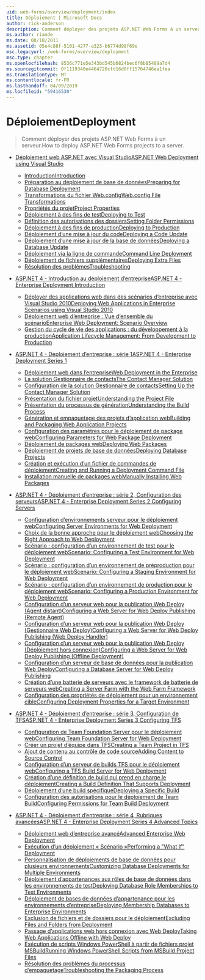 ```yaml
---
uid: web-forms/overview/deployment/index
title: Déploiement | Microsoft Docs
author: rick-anderson
description: Comment déployer des projets ASP.NET Web Forms à un serveur.
ms.author: riande
ms.date: 08/18/2011
ms.assetid: 05e4c88f-5101-4277-a323-b6774d98f69e
msc.legacyurl: /web-forms/overview/deployment
msc.type: chapter
ms.openlocfilehash: 8536c771e5e343bd545b6824bec6f8b85489a7d4
ms.sourcegitcommit: 0f1119340e4464720cfd16d0ff15764746ea1fea
ms.translationtype: MT
ms.contentlocale: fr-FR
ms.lasthandoff: 04/09/2019
ms.locfileid: "59416530"
---
```

# <a name="deployment"></a><span data-ttu-id="e7e0d-103">Déploiement</span><span class="sxs-lookup"><span data-stu-id="e7e0d-103">Deployment</span></span>

> <span data-ttu-id="e7e0d-104">Comment déployer des projets ASP.NET Web Forms à un serveur.</span><span class="sxs-lookup"><span data-stu-id="e7e0d-104">How to deploy ASP.NET Web Forms projects to a server.</span></span>


- [<span data-ttu-id="e7e0d-105">Déploiement web ASP.NET avec Visual Studio</span><span class="sxs-lookup"><span data-stu-id="e7e0d-105">ASP.NET Web Deployment using Visual Studio</span></span>](visual-studio-web-deployment/index.md)

    - [<span data-ttu-id="e7e0d-106">Introduction</span><span class="sxs-lookup"><span data-stu-id="e7e0d-106">Introduction</span></span>](visual-studio-web-deployment/introduction.md)
    - [<span data-ttu-id="e7e0d-107">Préparation au déploiement de base de données</span><span class="sxs-lookup"><span data-stu-id="e7e0d-107">Preparing for Database Deployment</span></span>](visual-studio-web-deployment/preparing-databases.md)
    - [<span data-ttu-id="e7e0d-108">Transformations du fichier Web.config</span><span class="sxs-lookup"><span data-stu-id="e7e0d-108">Web.config File Transformations</span></span>](visual-studio-web-deployment/web-config-transformations.md)
    - [<span data-ttu-id="e7e0d-109">Propriétés du projet</span><span class="sxs-lookup"><span data-stu-id="e7e0d-109">Project Properties</span></span>](visual-studio-web-deployment/project-properties.md)
    - [<span data-ttu-id="e7e0d-110">Déploiement à des fins de test</span><span class="sxs-lookup"><span data-stu-id="e7e0d-110">Deploying to Test</span></span>](visual-studio-web-deployment/deploying-to-iis.md)
    - [<span data-ttu-id="e7e0d-111">Définition des autorisations des dossiers</span><span class="sxs-lookup"><span data-stu-id="e7e0d-111">Setting Folder Permissions</span></span>](visual-studio-web-deployment/setting-folder-permissions.md)
    - [<span data-ttu-id="e7e0d-112">Déploiement à des fins de production</span><span class="sxs-lookup"><span data-stu-id="e7e0d-112">Deploying to Production</span></span>](visual-studio-web-deployment/deploying-to-production.md)
    - [<span data-ttu-id="e7e0d-113">Déploiement d’une mise à jour du code</span><span class="sxs-lookup"><span data-stu-id="e7e0d-113">Deploying a Code Update</span></span>](visual-studio-web-deployment/deploying-a-code-update.md)
    - [<span data-ttu-id="e7e0d-114">Déploiement d’une mise à jour de la base de données</span><span class="sxs-lookup"><span data-stu-id="e7e0d-114">Deploying a Database Update</span></span>](visual-studio-web-deployment/deploying-a-database-update.md)
    - [<span data-ttu-id="e7e0d-115">Déploiement via la ligne de commande</span><span class="sxs-lookup"><span data-stu-id="e7e0d-115">Command Line Deployment</span></span>](visual-studio-web-deployment/command-line-deployment.md)
    - [<span data-ttu-id="e7e0d-116">Déploiement de fichiers supplémentaires</span><span class="sxs-lookup"><span data-stu-id="e7e0d-116">Deploying Extra Files</span></span>](visual-studio-web-deployment/deploying-extra-files.md)
    - [<span data-ttu-id="e7e0d-117">Résolution des problèmes</span><span class="sxs-lookup"><span data-stu-id="e7e0d-117">Troubleshooting</span></span>](visual-studio-web-deployment/troubleshooting.md)
- [<span data-ttu-id="e7e0d-118">ASP.NET 4 - Introduction au déploiement d’entreprise</span><span class="sxs-lookup"><span data-stu-id="e7e0d-118">ASP.NET 4 - Enterprise Deployment Introduction</span></span>](deploying-web-applications-in-enterprise-scenarios/index.md)

    - [<span data-ttu-id="e7e0d-119">Déployer des applications web dans des scénarios d’entreprise avec Visual Studio 2010</span><span class="sxs-lookup"><span data-stu-id="e7e0d-119">Deploying Web Applications in Enterprise Scenarios using Visual Studio 2010</span></span>](deploying-web-applications-in-enterprise-scenarios/deploying-web-applications-in-enterprise-scenarios.md)
    - [<span data-ttu-id="e7e0d-120">Déploiement web d’entreprise : Vue d’ensemble du scénario</span><span class="sxs-lookup"><span data-stu-id="e7e0d-120">Enterprise Web Deployment: Scenario Overview</span></span>](deploying-web-applications-in-enterprise-scenarios/enterprise-web-deployment-scenario-overview.md)
    - [<span data-ttu-id="e7e0d-121">Gestion du cycle de vie des applications : du développement à la production</span><span class="sxs-lookup"><span data-stu-id="e7e0d-121">Application Lifecycle Management: From Development to Production</span></span>](deploying-web-applications-in-enterprise-scenarios/application-lifecycle-management-from-development-to-production.md)
- [<span data-ttu-id="e7e0d-122">ASP.NET 4 - Déploiement d’entreprise : série 1</span><span class="sxs-lookup"><span data-stu-id="e7e0d-122">ASP.NET 4 - Enterprise Deployment Series 1</span></span>](web-deployment-in-the-enterprise/index.md)

    - [<span data-ttu-id="e7e0d-123">Déploiement web dans l’entreprise</span><span class="sxs-lookup"><span data-stu-id="e7e0d-123">Web Deployment in the Enterprise</span></span>](web-deployment-in-the-enterprise/web-deployment-in-the-enterprise.md)
    - [<span data-ttu-id="e7e0d-124">La solution Gestionnaire de contacts</span><span class="sxs-lookup"><span data-stu-id="e7e0d-124">The Contact Manager Solution</span></span>](web-deployment-in-the-enterprise/the-contact-manager-solution.md)
    - [<span data-ttu-id="e7e0d-125">Configuration de la solution Gestionnaire de contacts</span><span class="sxs-lookup"><span data-stu-id="e7e0d-125">Setting Up the Contact Manager Solution</span></span>](web-deployment-in-the-enterprise/setting-up-the-contact-manager-solution.md)
    - [<span data-ttu-id="e7e0d-126">Présentation du fichier projet</span><span class="sxs-lookup"><span data-stu-id="e7e0d-126">Understanding the Project File</span></span>](web-deployment-in-the-enterprise/understanding-the-project-file.md)
    - [<span data-ttu-id="e7e0d-127">Présentation du processus de génération</span><span class="sxs-lookup"><span data-stu-id="e7e0d-127">Understanding the Build Process</span></span>](web-deployment-in-the-enterprise/understanding-the-build-process.md)
    - [<span data-ttu-id="e7e0d-128">Génération et empaquetage des projets d’application web</span><span class="sxs-lookup"><span data-stu-id="e7e0d-128">Building and Packaging Web Application Projects</span></span>](web-deployment-in-the-enterprise/building-and-packaging-web-application-projects.md)
    - [<span data-ttu-id="e7e0d-129">Configuration des paramètres pour le déploiement de package web</span><span class="sxs-lookup"><span data-stu-id="e7e0d-129">Configuring Parameters for Web Package Deployment</span></span>](web-deployment-in-the-enterprise/configuring-parameters-for-web-package-deployment.md)
    - [<span data-ttu-id="e7e0d-130">Déploiement de packages web</span><span class="sxs-lookup"><span data-stu-id="e7e0d-130">Deploying Web Packages</span></span>](web-deployment-in-the-enterprise/deploying-web-packages.md)
    - [<span data-ttu-id="e7e0d-131">Déploiement de projets de base de données</span><span class="sxs-lookup"><span data-stu-id="e7e0d-131">Deploying Database Projects</span></span>](web-deployment-in-the-enterprise/deploying-database-projects.md)
    - [<span data-ttu-id="e7e0d-132">Création et exécution d’un fichier de commandes de déploiement</span><span class="sxs-lookup"><span data-stu-id="e7e0d-132">Creating and Running a Deployment Command File</span></span>](web-deployment-in-the-enterprise/creating-and-running-a-deployment-command-file.md)
    - [<span data-ttu-id="e7e0d-133">Installation manuelle de packages web</span><span class="sxs-lookup"><span data-stu-id="e7e0d-133">Manually Installing Web Packages</span></span>](web-deployment-in-the-enterprise/manually-installing-web-packages.md)
- [<span data-ttu-id="e7e0d-134">ASP.NET 4 - Déploiement d’entreprise : série 2, Configuration des serveurs</span><span class="sxs-lookup"><span data-stu-id="e7e0d-134">ASP.NET 4 - Enterprise Deployment Series 2 Configuring Servers</span></span>](configuring-server-environments-for-web-deployment/index.md)

    - [<span data-ttu-id="e7e0d-135">Configuration d’environnements serveur pour le déploiement web</span><span class="sxs-lookup"><span data-stu-id="e7e0d-135">Configuring Server Environments for Web Deployment</span></span>](configuring-server-environments-for-web-deployment/configuring-server-environments-for-web-deployment.md)
    - [<span data-ttu-id="e7e0d-136">Choix de la bonne approche pour le déploiement web</span><span class="sxs-lookup"><span data-stu-id="e7e0d-136">Choosing the Right Approach to Web Deployment</span></span>](configuring-server-environments-for-web-deployment/choosing-the-right-approach-to-web-deployment.md)
    - [<span data-ttu-id="e7e0d-137">Scénario : configuration d’un environnement de test pour le déploiement web</span><span class="sxs-lookup"><span data-stu-id="e7e0d-137">Scenario: Configuring a Test Environment for Web Deployment</span></span>](configuring-server-environments-for-web-deployment/scenario-configuring-a-test-environment-for-web-deployment.md)
    - [<span data-ttu-id="e7e0d-138">Scénario : configuration d’un environnement de préproduction pour le déploiement web</span><span class="sxs-lookup"><span data-stu-id="e7e0d-138">Scenario: Configuring a Staging Environment for Web Deployment</span></span>](configuring-server-environments-for-web-deployment/scenario-configuring-a-staging-environment-for-web-deployment.md)
    - [<span data-ttu-id="e7e0d-139">Scénario : configuration d’un environnement de production pour le déploiement web</span><span class="sxs-lookup"><span data-stu-id="e7e0d-139">Scenario: Configuring a Production Environment for Web Deployment</span></span>](configuring-server-environments-for-web-deployment/scenario-configuring-a-production-environment-for-web-deployment.md)
    - [<span data-ttu-id="e7e0d-140">Configuration d’un serveur web pour la publication Web Deploy (Agent distant)</span><span class="sxs-lookup"><span data-stu-id="e7e0d-140">Configuring a Web Server for Web Deploy Publishing (Remote Agent)</span></span>](configuring-server-environments-for-web-deployment/configuring-a-web-server-for-web-deploy-publishing-remote-agent.md)
    - [<span data-ttu-id="e7e0d-141">Configuration d’un serveur web pour la publication Web Deploy (Gestionnaire Web Deploy)</span><span class="sxs-lookup"><span data-stu-id="e7e0d-141">Configuring a Web Server for Web Deploy Publishing (Web Deploy Handler)</span></span>](configuring-server-environments-for-web-deployment/configuring-a-web-server-for-web-deploy-publishing-web-deploy-handler.md)
    - [<span data-ttu-id="e7e0d-142">Configuration d’un serveur web pour la publication Web Deploy (Déploiement hors connexion)</span><span class="sxs-lookup"><span data-stu-id="e7e0d-142">Configuring a Web Server for Web Deploy Publishing (Offline Deployment)</span></span>](configuring-server-environments-for-web-deployment/configuring-a-web-server-for-web-deploy-publishing-offline-deployment.md)
    - [<span data-ttu-id="e7e0d-143">Configuration d’un serveur de base de données pour la publication Web Deploy</span><span class="sxs-lookup"><span data-stu-id="e7e0d-143">Configuring a Database Server for Web Deploy Publishing</span></span>](configuring-server-environments-for-web-deployment/configuring-a-database-server-for-web-deploy-publishing.md)
    - [<span data-ttu-id="e7e0d-144">Création d’une batterie de serveurs avec le framework de batterie de serveurs web</span><span class="sxs-lookup"><span data-stu-id="e7e0d-144">Creating a Server Farm with the Web Farm Framework</span></span>](configuring-server-environments-for-web-deployment/creating-a-server-farm-with-the-web-farm-framework.md)
    - [<span data-ttu-id="e7e0d-145">Configuration des propriétés de déploiement pour un environnement cible</span><span class="sxs-lookup"><span data-stu-id="e7e0d-145">Configuring Deployment Properties for a Target Environment</span></span>](configuring-server-environments-for-web-deployment/configuring-deployment-properties-for-a-target-environment.md)
- [<span data-ttu-id="e7e0d-146">ASP.NET 4 - Déploiement d’entreprise : série 3, Configuration de TFS</span><span class="sxs-lookup"><span data-stu-id="e7e0d-146">ASP.NET 4 - Enterprise Deployment Series 3 Configuring TFS</span></span>](configuring-team-foundation-server-for-web-deployment/index.md)

    - [<span data-ttu-id="e7e0d-147">Configuration de Team Foundation Server pour le déploiement web</span><span class="sxs-lookup"><span data-stu-id="e7e0d-147">Configuring Team Foundation Server for Web Deployment</span></span>](configuring-team-foundation-server-for-web-deployment/configuring-team-foundation-server-for-web-deployment.md)
    - [<span data-ttu-id="e7e0d-148">Créer un projet d’équipe dans TFS</span><span class="sxs-lookup"><span data-stu-id="e7e0d-148">Creating a Team Project in TFS</span></span>](configuring-team-foundation-server-for-web-deployment/creating-a-team-project-in-tfs.md)
    - [<span data-ttu-id="e7e0d-149">Ajout de contenu au contrôle de code source</span><span class="sxs-lookup"><span data-stu-id="e7e0d-149">Adding Content to Source Control</span></span>](configuring-team-foundation-server-for-web-deployment/adding-content-to-source-control.md)
    - [<span data-ttu-id="e7e0d-150">Configuration d’un serveur de builds TFS pour le déploiement web</span><span class="sxs-lookup"><span data-stu-id="e7e0d-150">Configuring a TFS Build Server for Web Deployment</span></span>](configuring-team-foundation-server-for-web-deployment/configuring-a-tfs-build-server-for-web-deployment.md)
    - [<span data-ttu-id="e7e0d-151">Création d’une définition de build qui prend en charge le déploiement</span><span class="sxs-lookup"><span data-stu-id="e7e0d-151">Creating a Build Definition That Supports Deployment</span></span>](configuring-team-foundation-server-for-web-deployment/creating-a-build-definition-that-supports-deployment.md)
    - [<span data-ttu-id="e7e0d-152">Déploiement d’une build spécifique</span><span class="sxs-lookup"><span data-stu-id="e7e0d-152">Deploying a Specific Build</span></span>](configuring-team-foundation-server-for-web-deployment/deploying-a-specific-build.md)
    - [<span data-ttu-id="e7e0d-153">Configuration des autorisations pour le déploiement de Team Build</span><span class="sxs-lookup"><span data-stu-id="e7e0d-153">Configuring Permissions for Team Build Deployment</span></span>](configuring-team-foundation-server-for-web-deployment/configuring-permissions-for-team-build-deployment.md)
- [<span data-ttu-id="e7e0d-154">ASP.NET 4 - Déploiement d’entreprise : série 4, Rubriques avancées</span><span class="sxs-lookup"><span data-stu-id="e7e0d-154">ASP.NET 4 - Enterprise Deployment Series 4 Advanced Topics</span></span>](advanced-enterprise-web-deployment/index.md)

    - [<span data-ttu-id="e7e0d-155">Déploiement web d’entreprise avancé</span><span class="sxs-lookup"><span data-stu-id="e7e0d-155">Advanced Enterprise Web Deployment</span></span>](advanced-enterprise-web-deployment/advanced-enterprise-web-deployment.md)
    - [<span data-ttu-id="e7e0d-156">Exécution d’un déploiement « Scénario »</span><span class="sxs-lookup"><span data-stu-id="e7e0d-156">Performing a "What If" Deployment</span></span>](advanced-enterprise-web-deployment/performing-a-what-if-deployment.md)
    - [<span data-ttu-id="e7e0d-157">Personnalisation de déploiements de base de données pour plusieurs environnements</span><span class="sxs-lookup"><span data-stu-id="e7e0d-157">Customizing Database Deployments for Multiple Environments</span></span>](advanced-enterprise-web-deployment/customizing-database-deployments-for-multiple-environments.md)
    - [<span data-ttu-id="e7e0d-158">Déploiement d’appartenances aux rôles de base de données dans les environnements de test</span><span class="sxs-lookup"><span data-stu-id="e7e0d-158">Deploying Database Role Memberships to Test Environments</span></span>](advanced-enterprise-web-deployment/deploying-database-role-memberships-to-test-environments.md)
    - [<span data-ttu-id="e7e0d-159">Déploiement de bases de données d’appartenance pour les environnements d’entreprise</span><span class="sxs-lookup"><span data-stu-id="e7e0d-159">Deploying Membership Databases to Enterprise Environments</span></span>](advanced-enterprise-web-deployment/deploying-membership-databases-to-enterprise-environments.md)
    - [<span data-ttu-id="e7e0d-160">Exclusion de fichiers et de dossiers pour le déploiement</span><span class="sxs-lookup"><span data-stu-id="e7e0d-160">Excluding Files and Folders from Deployment</span></span>](advanced-enterprise-web-deployment/excluding-files-and-folders-from-deployment.md)
    - [<span data-ttu-id="e7e0d-161">Passage d’applications web hors connexion avec Web Deploy</span><span class="sxs-lookup"><span data-stu-id="e7e0d-161">Taking Web Applications Offline with Web Deploy</span></span>](advanced-enterprise-web-deployment/taking-web-applications-offline-with-web-deploy.md)
    - [<span data-ttu-id="e7e0d-162">Exécution de scripts Windows PowerShell à partir de fichiers projet MSBuild</span><span class="sxs-lookup"><span data-stu-id="e7e0d-162">Running Windows PowerShell Scripts from MSBuild Project Files</span></span>](advanced-enterprise-web-deployment/running-windows-powershell-scripts-from-msbuild-project-files.md)
    - [<span data-ttu-id="e7e0d-163">Résolution des problèmes du processus d’empaquetage</span><span class="sxs-lookup"><span data-stu-id="e7e0d-163">Troubleshooting the Packaging Process</span></span>](advanced-enterprise-web-deployment/troubleshooting-the-packaging-process.md)
